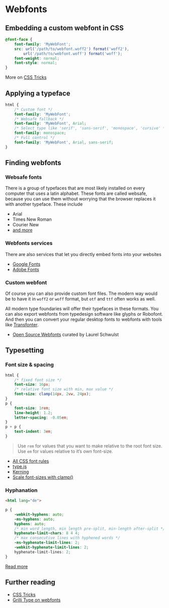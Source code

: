 # Webfonts

## Embedding a custom webfont in CSS

```css
@font-face {
    font-family: 'MyWebFont';
    src: url('/path/to/webfont.woff2') format('woff2'),
        url('/path/to/webfont.woff') format('woff');
    font-weight: normal;
    font-style: normal;
}
```
More on [CSS Tricks](https://css-tricks.com/snippets/css/using-font-face/)

## Applying a typeface

```css
html {
    /* Custom font */
    font-family: 'MyWebFont';
    /* Websafe fallback */
    font-family: 'MyWebFont', Arial;
    /* Select type like 'serif', 'sans-serif', 'monospace', 'cursive' */
    font-family: monospace;
    /* Full control */
    font-family: 'MyWebFont', Arial, sans-serif;
}
```

## Finding webfonts

### Websafe fonts
There is a group of typefaces that are most likely installed on every computer that uses a latin alphabet. These fonts are called websafe, because you can use them without worrying that the browser replaces it with another typeface. These include
- Arial
- Times New Roman
- Courier New
- [and more](https://www.w3schools.com/cssref/css_websafe_fonts.asp)

### Webfonts services
There are also services that let you directly embed fonts into your websites

- [Google Fonts](https://font.google.com)
- [Adobe Fonts](https://fonts.adobe.com)

### Custom webfont
Of course you can also provide custom font files. The modern way would be to have it in `woff2` or `woff` format, but `otf` and `ttf` often works as well.

All modern type foundaries will offer their typefaces in these formats. You can also export webfonts from typedesign software like glyphs or Robofont. And then you can convert your regular desktop fonts to webfonts with tools like [Transfonter](https://transfonter.org).

- [Open Source Webfonts](https://www.are.na/laurel-schwulst/open-source-web-fonts) curated by Laurel Schwulst

## Typesetting

### Font size & spacing
```css
html {
    /* fixed font size */
    font-size: 16px;
    /* relative font size with min, max value */
    font-size: clamp(14px, 2vw, 24px);
}
p {
    font-size: 1rem;
    line-height: 1.2;
    letter-spacing: -0.05em;
}
p + p {
    text-indent: 3em;
}
```

> Use `rem` for values that you want to make relative to the root font size. Use `em` for values relative to it’s own font-size.

- [All CSS font rules](https://css-tricks.com/almanac/properties/f/font/)
- [type.js](http://typejs.org/)
- [Kerning](https://css-tricks.com/almanac/properties/f/font-kerning/)
- [Scale font-sizes with clamp()](https://css-tricks.com/linearly-scale-font-size-with-css-clamp-based-on-the-viewport/)

### Hyphanation

```html
<html lang="de">
```
```css
p {
    -webkit-hyphens: auto;
    -ms-hyphens: auto;
    hyphens: auto;
    /* min word length, min length pre-split, min-length after-split */
    hyphenate-limit-chars: 8 4 4;
    /* max consecutive lines with hyphened words */
    -ms-hyphenate-limit-lines: 2;
    -webkit-hyphenate-limit-lines: 2;
    hyphenate-limit-lines: 2;
}
```

[Read more](https://medium.com/clear-left-thinking/all-you-need-to-know-about-hyphenation-in-css-2baee2d89179)

## Further reading

- [CSS Tricks](https://css-tricks.com/snippets/css/using-font-face/)
- [Grilli Type on webfonts](https://github.com/grillitype/web-fonts-guide)
